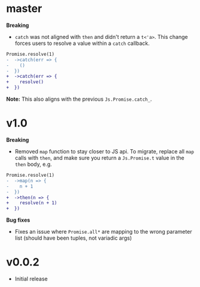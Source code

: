 # master

**Breaking**

- `catch` was not aligned with `then` and didn't return a `t<'a>`. This change forces users to resolve a value within a `catch` callback.

```diff
Promise.resolve(1)
-  ->catch(err => {
-    ()
-  })
+  ->catch(err => {
+    resolve()
+  })
```

**Note:** This also aligns with the previous `Js.Promise.catch_`.

# v1.0

**Breaking**

- Removed `map` function to stay closer to JS api. To migrate, replace all `map` calls with `then`, and make sure you return a `Js.Promise.t` value in the `then` body, e.g.

```diff
Promise.resolve(1)
-  ->map(n => {
-    n + 1
-  })
+  ->then(n => {
+    resolve(n + 1)
+  })
```

**Bug fixes**

- Fixes an issue where `Promise.all*` are mapping to the wrong parameter list (should have been tuples, not variadic args)

# v0.0.2

- Initial release
